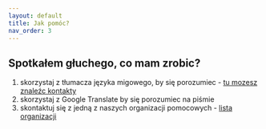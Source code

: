 ```yaml
---
layout: default
title: Jak pomóc?
nav_order: 3
---
```


## Spotkałem głuchego, co mam zrobic?

1. skorzystaj z tłumacza języka migowego, by się porozumiec - [tu mozesz znaleźc kontakty](/interpreters.md)
2. skorzystaj z Google Translate by się porozumiec na piśmie
3. skontaktuj się z jedną z naszych organizacji pomocowych - [lista organizacji](/support.md)
